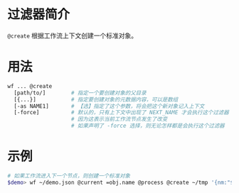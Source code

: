 # 过滤器简介

`@create` 根据工作流上下文创建一个标准对象。

# 用法

```bash
wf ... @create
  [path/to/]        # 指定一个要创建对象的父目录
  [{...}]           # 指定要创建对象的元数据内容，可以是数组
  [-as NAME1]       # 【选】指定了这个参数，将会把这个新对象记入上下文
  [-force]          # 默认的，只有上下文中出现了 NEXT_NAME 才会执行这个过滤器
                    # 因为这表示当前工作流节点发生了改变
                    # 如果声明了 -force 选择，则无论怎样都是会执行这个过滤器
```

# 示例

```bash
# 如果工作流进入下一个节点，则创建一个标准对象
$demo> wf ~/demo.json @current =obj.name @process @create ~/tmp '{nm:"${NEXT_NAME}"}'
```
